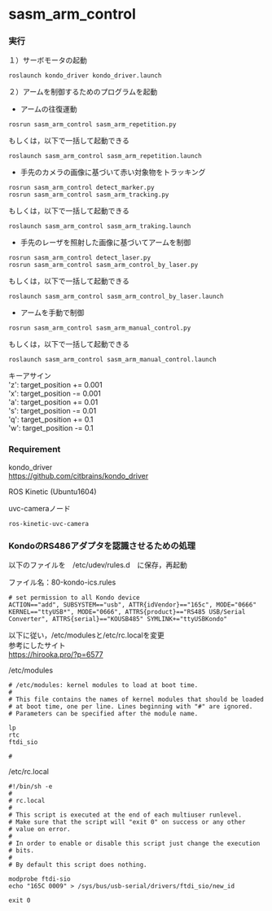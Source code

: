 # sasm_arm_control

### 実行

１）サーボモータの起動
```
roslaunch kondo_driver kondo_driver.launch
```

２）アームを制御するためのプログラムを起動

- アームの往復運動
```
rosrun sasm_arm_control sasm_arm_repetition.py
```

もしくは，以下で一括して起動できる
```
roslaunch sasm_arm_control sasm_arm_repetition.launch
```

- 手先のカメラの画像に基づいて赤い対象物をトラッキング
```
rosrun sasm_arm_control detect_marker.py
rosrun sasm_arm_control sasm_arm_tracking.py
```

もしくは，以下で一括して起動できる
```
roslaunch sasm_arm_control sasm_arm_traking.launch
```

- 手先のレーザを照射した画像に基づいてアームを制御
```
rosrun sasm_arm_control detect_laser.py
rosrun sasm_arm_control sasm_arm_control_by_laser.py
```

もしくは，以下で一括して起動できる
```
roslaunch sasm_arm_control sasm_arm_control_by_laser.launch
```

- アームを手動で制御
```
rosrun sasm_arm_control sasm_arm_manual_control.py
```

もしくは，以下で一括して起動できる
```
roslaunch sasm_arm_control sasm_arm_manual_control.launch
```

キーアサイン  
'z': target_position += 0.001  
'x': target_position -= 0.001  
'a': target_position += 0.01  
's': target_position -= 0.01  
'q': target_position += 0.1  
'w': target_position -= 0.1  

### Requirement
kondo_driver  
https://github.com/citbrains/kondo_driver

ROS Kinetic (Ubuntu1604)

uvc-cameraノード
```
ros-kinetic-uvc-camera
```

### KondoのRS486アダプタを認識させるための処理

以下のファイルを　/etc/udev/rules.d　に保存，再起動

ファイル名：80-kondo-ics.rules

```
# set permission to all Kondo device
ACTION=="add", SUBSYSTEM=="usb", ATTR{idVendor}=="165c", MODE="0666"
KERNEL=="ttyUSB*", MODE="0666", ATTRS{product}=="RS485 USB/Serial Converter", ATTRS{serial}=="KOUSB485" SYMLINK+="ttyUSBKondo"
```

以下に従い，/etc/modulesと/etc/rc.localを変更  
参考にしたサイト  
https://hirooka.pro/?p=6577

/etc/modules

```
# /etc/modules: kernel modules to load at boot time.
#
# This file contains the names of kernel modules that should be loaded
# at boot time, one per line. Lines beginning with "#" are ignored.
# Parameters can be specified after the module name.
 
lp
rtc
ftdi_sio
 
#
```

/etc/rc.local

```
#!/bin/sh -e
#
# rc.local
#
# This script is executed at the end of each multiuser runlevel.
# Make sure that the script will "exit 0" on success or any other
# value on error.
#
# In order to enable or disable this script just change the execution
# bits.
#
# By default this script does nothing.
 
modprobe ftdi-sio
echo "165C 0009" > /sys/bus/usb-serial/drivers/ftdi_sio/new_id
 
exit 0
```
